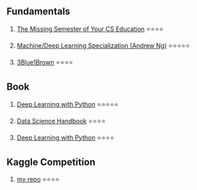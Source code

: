 ## Fundamentals
 
1. [The Missing Semester of Your CS Education](https://missing.csail.mit.edu/2020/) ⭐️⭐️⭐️⭐️

2. [Machine/Deep Learning Specialization (Andrew Ng)](https://www.youtube.com/@Deeplearningai/playlists) ⭐️⭐️⭐️⭐️⭐️
 
3. [3Blue1Brown](https://www.youtube.com/@3blue1brown/playlists) ⭐️⭐️⭐️⭐️



## Book

1. [Deep Learning with Python](https://github.com/fchollet/deep-learning-with-python-notebooks) ⭐️⭐️⭐️⭐️⭐️

2. [Data Science Handbook](https://github.com/creatorcao/PythonDataScienceHandbook) ⭐️⭐️⭐️⭐️

3. [Deep Learning with Python](https://www.manning.com/books/deep-learning-with-pytorch) ⭐️⭐️⭐️⭐️


## Kaggle Competition
1. [my repo](https://github.com/creatorcao/kaggle-competition) ⭐️⭐️⭐️⭐️
